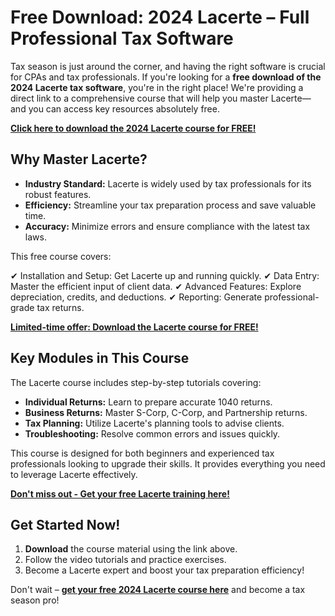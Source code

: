 # Free Download: 2024 Lacerte – Full Professional Tax Software

Tax season is just around the corner, and having the right software is crucial for CPAs and tax professionals. If you're looking for a **free download of the 2024 Lacerte tax software**, you're in the right place! We're providing a direct link to a comprehensive course that will help you master Lacerte—and you can access key resources absolutely free.

[**Click here to download the 2024 Lacerte course for FREE!**](https://udemywork.com/download-2024-lacerte)

## Why Master Lacerte?

*   **Industry Standard:** Lacerte is widely used by tax professionals for its robust features.
*   **Efficiency:** Streamline your tax preparation process and save valuable time.
*   **Accuracy:** Minimize errors and ensure compliance with the latest tax laws.

This free course covers:

✔ Installation and Setup: Get Lacerte up and running quickly.
✔ Data Entry: Master the efficient input of client data.
✔ Advanced Features: Explore depreciation, credits, and deductions.
✔ Reporting: Generate professional-grade tax returns.

[**Limited-time offer: Download the Lacerte course for FREE!**](https://udemywork.com/download-2024-lacerte)

## Key Modules in This Course

The Lacerte course includes step-by-step tutorials covering:

*   **Individual Returns:** Learn to prepare accurate 1040 returns.
*   **Business Returns:** Master S-Corp, C-Corp, and Partnership returns.
*   **Tax Planning:** Utilize Lacerte's planning tools to advise clients.
*   **Troubleshooting:** Resolve common errors and issues quickly.

This course is designed for both beginners and experienced tax professionals looking to upgrade their skills. It provides everything you need to leverage Lacerte effectively.

[**Don't miss out - Get your free Lacerte training here!**](https://udemywork.com/download-2024-lacerte)

## Get Started Now!

1.  **Download** the course material using the link above.
2.  Follow the video tutorials and practice exercises.
3.  Become a Lacerte expert and boost your tax preparation efficiency!

Don't wait – **[get your free 2024 Lacerte course here](https://udemywork.com/download-2024-lacerte)** and become a tax season pro!
